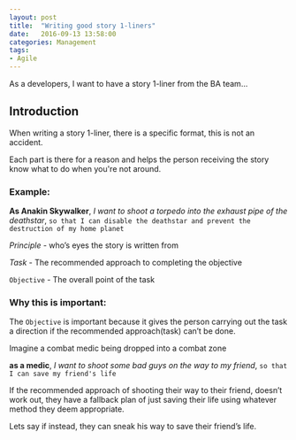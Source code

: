 ```yaml
---
layout: post
title:  "Writing good story 1-liners"
date:   2016-09-13 13:58:00
categories: Management
tags:
- Agile
---
```

As a developers, I want to have a story 1-liner from the BA team...

## Introduction

When writing a story 1-liner, there is a specific format, this is not an accident. 

Each part is there for a reason and helps the person receiving the story know what to do when you're not around.

### Example:

**As Anakin Skywalker**, _I want to shoot a torpedo into the exhaust pipe of the deathstar_, `so that I can disable the deathstar and prevent the destruction of my home planet`

*Principle* - who’s eyes the story is written from

_Task_ - The recommended approach to completing the objective

`Objective` - The overall point of the task

### Why this is important:

The `Objective` is important because it gives the person carrying out the task a direction if the recommended approach(task) can’t be done.

Imagine a combat medic being dropped into a combat zone

**as a medic**, _I want to shoot some bad guys on the way to my friend_, `so that I can save my friend's life`

If the recommended approach of shooting their way to their friend, doesn’t work out, they have a fallback plan of just saving their life using whatever method they deem appropriate. 

Lets say if instead, they can sneak his way to save their friend’s life.

